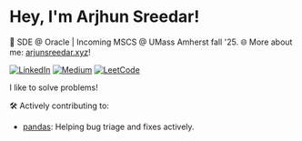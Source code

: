 # Hey, I'm Arjhun Sreedar!
🚀 SDE @ Oracle | Incoming MSCS @ UMass Amherst fall '25.
🌐 More about me: [arjunsreedar.xyz](https://arjunsreedar.xyz)!

[![LinkedIn](https://img.shields.io/badge/-LinkedIn-0077B5?style=flat-square&logo=linkedin&logoColor=white)](https://www.linkedin.com/in/arjhunsreedar)
[![Medium](https://img.shields.io/badge/-Medium-black?style=flat-square&logo=medium)](https://medium.com/@MinatoNamikaze02)
[![LeetCode](https://img.shields.io/badge/-LeetCode-orange?style=flat-square&logo=leetcode&logoColor=white)](https://leetcode.com/u/tsBCrlW2uD/)

I like to solve problems!

🛠️ Actively contributing to:
- [pandas](https://github.com/pandas-dev/pandas): Helping bug triage and fixes actively.

